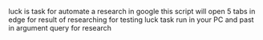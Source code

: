 luck is task for automate a research in google this script will open 5 tabs in edge for result of researching
for testing luck task run in your PC and past in argument query for research
